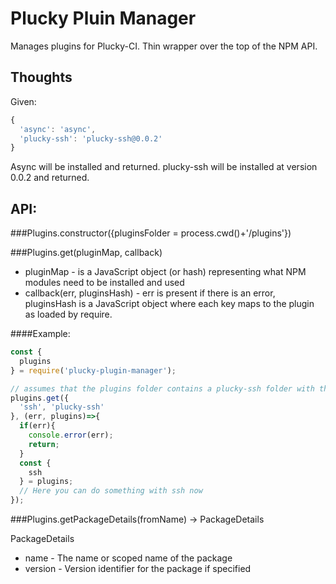 Plucky Pluin Manager
===

Manages plugins for Plucky-CI.  Thin wrapper over the top of the NPM API.

Thoughts
---

Given:

```javascript
{
  'async': 'async',
  'plucky-ssh': 'plucky-ssh@0.0.2'
}
```

Async will be installed and returned.  plucky-ssh will be installed at version 0.0.2 and returned.

API:
---

###Plugins.constructor({pluginsFolder = process.cwd()+'/plugins'})

###Plugins.get(pluginMap, callback)

 * pluginMap - is a JavaScript object (or hash) representing what NPM modules need to be installed and used
 * callback(err, pluginsHash) - err is present if there is an error, pluginsHash is a JavaScript object where each key maps to the plugin as loaded by require.

####Example:

```javascript
const {
  plugins
} = require('plucky-plugin-manager');

// assumes that the plugins folder contains a plucky-ssh folder with the plugin in it
plugins.get({
  'ssh', 'plucky-ssh'
}, (err, plugins)=>{
  if(err){
    console.error(err);
    return;
  }
  const {
    ssh
  } = plugins;
  // Here you can do something with ssh now
});
```

###Plugins.getPackageDetails(fromName) -> PackageDetails

PackageDetails
 * name - The name or scoped name of the package
 * version - Version identifier for the package if specified
